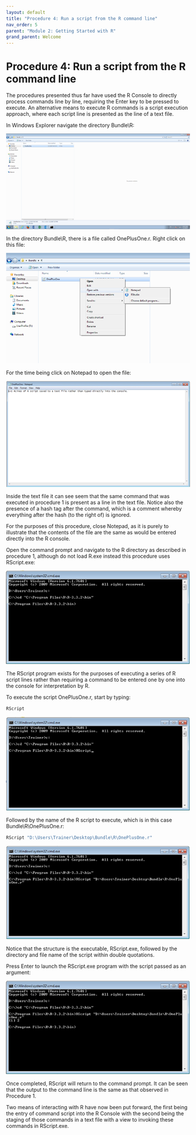 ```yaml
---
layout: default
title: "Procedure 4: Run a script from the R command line"
nav_order: 5
parent: "Module 2: Getting Started with R"
grand_parent: Welcome
---
```


# Procedure 4: Run a script from the R command line

The procedures presented thus far have used the R Console to directly process commands line by line, requiring the Enter key to be pressed to execute.  An alternative means to execute R commands is a script execution approach, where each script line is presented as the line of a text file.

In Windows Explorer navigate the directory Bundle\R\:

![img.png](img.png)

In the directory Bundle\R, there is a file called OnePlusOne.r.  Right click on this file:

![img_1.png](img_1.png)

For the time being click on Notepad to open the file:

![img_2.png](img_2.png)

Inside the text file it can see seem that the same command that was executed in procedure 1 is present as a line in the text file.  Notice also the presence of a hash tag after the command, which is a comment whereby everything after the hash (to the right of) is ignored.

For the purposes of this procedure, close Notepad, as it is purely to illustrate that the contents of the file are the same as would be entered directly into the R console.

Open the command prompt and navigate to the R directory as described in procedure 1, although do not load R.exe instead this procedure uses RScript.exe:

![img_3.png](img_3.png)

The RScript program exists for the purposes of executing a series of R script lines rather than requiring a command to be entered one by one into the console for interpretation by R.  

To execute the script OnePlusOne.r, start by typing:

``` r
RScript
```

![img_4.png](img_4.png)

Followed by the name of the R script to execute, which is in this case Bundle\R\OnePlusOne.r:

``` r
RScript "D:\Users\Trainer\Desktop\Bundle\R\OnePlusOne.r"
```

![img_5.png](img_5.png)

Notice that the structure is the executable, RScript.exe, followed by the directory and file name of the script within double quotations.

Press Enter to launch the RScript.exe program with the script passed as an argument:

![img_6.png](img_6.png)

Once completed, RScript will return to the command prompt.  It can be seen that the output to the command line is the same as that observed in Procedure 1.  

Two means of interacting with R have now been put forward, the first being the entry of command script into the R Console with the second being the staging of those commands in a text file with a view to invoking these commands in RScript.exe.